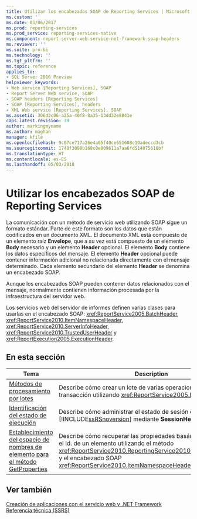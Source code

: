 ```yaml
---
title: Utilizar los encabezados SOAP de Reporting Services | Microsoft Docs
ms.custom: ''
ms.date: 03/06/2017
ms.prod: reporting-services
ms.prod_service: reporting-services-native
ms.component: report-server-web-service-net-framework-soap-headers
ms.reviewer: ''
ms.suite: pro-bi
ms.technology: ''
ms.tgt_pltfrm: ''
ms.topic: reference
applies_to:
- SQL Server 2016 Preview
helpviewer_keywords:
- Web service [Reporting Services], SOAP
- Report Server Web service, SOAP
- SOAP headers [Reporting Services]
- SOAP [Reporting Services], headers
- XML Web service [Reporting Services], SOAP
ms.assetid: 306d2c06-a25a-40f8-8a35-13dd32e8841e
caps.latest.revision: 39
author: markingmyname
ms.author: maghan
manager: kfile
ms.openlocfilehash: 9c07ce717a26e4a65f40ce651608c10adeccd3cb
ms.sourcegitcommit: 1740f3090b168c0e809611a7aa6fd514075616bf
ms.translationtype: HT
ms.contentlocale: es-ES
ms.lasthandoff: 05/03/2018
---
```

# <a name="using-reporting-services-soap-headers"></a>Utilizar los encabezados SOAP de Reporting Services
  La comunicación con un método de servicio web utilizando SOAP sigue un formato estándar. Parte de este formato son los datos que están codificados en un documento XML. El documento XML está compuesto de un elemento raíz **Envelope**, que a su vez está compuesto de un elemento **Body** necesario y un elemento **Header** opcional. El elemento **Body** contiene los datos específicos del mensaje. El elemento **Header** opcional puede contener información adicional no relacionada directamente con el mensaje determinado. Cada elemento secundario del elemento **Header** se denomina un encabezado SOAP.  
  
 Aunque los encabezados SOAP pueden contener datos relacionados con el mensaje, normalmente contienen información procesada por la infraestructura del servidor web.  
  
 Los servicios web del servidor de informes definen varias clases para usarlas en el encabezado SOAP: <xref:ReportService2005.BatchHeader>, <xref:ReportService2010.ItemNamespaceHeader>, <xref:ReportService2010.ServerInfoHeader>, <xref:ReportService2010.TrustedUserHeader> y <xref:ReportExecution2005.ExecutionHeader>.  
  
## <a name="in-this-section"></a>En esta sección  
  
|Tema|Description|  
|-----------|-----------------|  
|[Métodos de procesamiento por lotes](../../reporting-services/report-server-web-service-net-framework-soap-headers/batching-methods.md)|Describe cómo crear un lote de varias operaciones en una única transacción utilizando <xref:ReportService2005.BatchHeader>.|  
|[Identificación del estado de ejecución](../../reporting-services/report-server-web-service-net-framework-soap-headers/identifying-execution-state.md)|Describe cómo administrar el estado de sesión en [!INCLUDE[ssRSnoversion](../../includes/ssrsnoversion-md.md)] mediante **SessionHeader**.|  
|[Establecimiento del espacio de nombres de elemento para el método GetProperties](../../reporting-services/report-server-web-service-net-framework-soap-headers/setting-the-item-namespace-for-the-getproperties-method.md)|Describe cómo recuperar las propiedades basándose en la ruta o el Id. de un elemento utilizando el método <xref:ReportService2010.ReportingService2010.GetProperties%2A> y el encabezado SOAP <xref:ReportService2010.ItemNamespaceHeader>.|  
  
## <a name="see-also"></a>Ver también  
 [Creación de aplicaciones con el servicio web y .NET Framework](../../reporting-services/report-server-web-service/net-framework/building-applications-using-the-web-service-and-the-net-framework.md)   
 [Referencia técnica &#40;SSRS&#41;](../../reporting-services/technical-reference-ssrs.md)  
  
  
